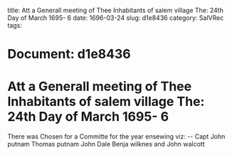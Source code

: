 title: Att a Generall meeting of Thee Inhabitants of salem village The: 24th Day of March 1695- 6
date: 1696-03-24
slug: d1e8436
category: SalVRec
tags: 




# Document: d1e8436


# Att a Generall meeting of Thee Inhabitants of salem village The: 24th Day of March 1695- 6

There was Chosen for a Committe for the year ensewing viz: -- Capt John putnam Thomas putnam John Dale Benja wilknes and John walcott

